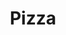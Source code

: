 ---
title: Pizza
meal: lunch
image: pizza.png
description: A delicious cheese pizza.  Warning! Very hot oven used, be careful and use an oven mitt.
badge: protein
difficulty: hard
restrictions:
  - vegetarian
tags:
  - italian
  - delicious
  - kid-favorite
ingredients:
  - Pizza dough
  - Tomato sauce
  - Mozzarella cheese
instructions:
  - First, form a circle shape with the pizza dough.
  - Next, smear the tomato sauce over the dough with a spoon.
  - Sprinkle mozzarella cheese on top of the pizza.
  - Heat the oven up to 450°F and place the pizza inside for 12-15 minutes using an oven mit.
  - Finally, take the pizza out, put it on your plate, and enjoy!
---
